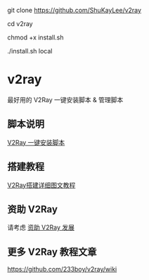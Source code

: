 git clone https://github.com/ShuKayLee/v2ray

cd v2ray

chmod +x install.sh

./install.sh local

# v2ray
最好用的 V2Ray 一键安装脚本 &amp; 管理脚本

## 脚本说明
[V2Ray 一键安装脚本](https://github.com/233boy/v2ray/wiki/V2Ray%E4%B8%80%E9%94%AE%E5%AE%89%E8%A3%85%E8%84%9A%E6%9C%AC)

## 搭建教程
[V2Ray搭建详细图文教程](https://github.com/233boy/v2ray/wiki/V2Ray%E6%90%AD%E5%BB%BA%E8%AF%A6%E7%BB%86%E5%9B%BE%E6%96%87%E6%95%99%E7%A8%8B)

## 资助 V2Ray
请考虑 [资助 V2Ray 发展](https://www.v2ray.com/chapter_00/02_donate.html)

## 更多 V2Ray 教程文章
https://github.com/233boy/v2ray/wiki
